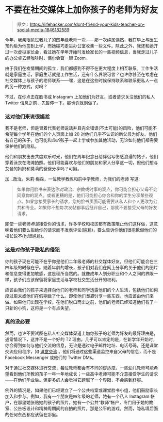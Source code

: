 # 不要在社交媒体上加你孩子的老师为好友

> 原文：<https://lifehacker.com/dont-friend-your-kids-teacher-on-social-media-1846182589>

今年，我亲眼见过我儿子的四年级老师一次——那一次纯属偶然，我在早上与医生预约后为他签到上学，而她碰巧走进办公室收集一些文件。除此之外，我还和她开过一次虚拟家长会，看过她在学年开始时发给家长的一些视频信息，当我走过儿子的办公桌去续咖啡时，偶尔会瞥一眼 Zoom。



由于我们在疫情期间的孤立，我们都感到不得不在更大程度上相互联系。工作生活就是家庭生活，家庭生活就是工作生活，还有什么界限可言？也许你甚至在考虑在社交媒体上与孩子的老师联系——嘿，这是在这些时候保持联系和联系更私人一点的另一种方式，对吗？

不过，在你点击在脸书或 Instagram 上加他们为好友，或者请求关注他们的私人 Twitter 信息之前，先暂停一下。那也许就别做了。

### 这对他们来说很尴尬

我不是老师，但是冒着代表老师说话并且完全错误(不太可能)的风险，他们可能不希望每个学年在他们的个人页面上加 20 对他们几乎不认识的新父母为好友。他们有自己的孩子，也可能和*你的*孩子一起上学或参加其他活动，无论如何他们都需要保护他们的隐私。

他们和朋友出去共度欢乐时光，他们在周年纪念日给伴侣写伤感浪漫的帖子，他们穿着泳衣在海滩拍照。他们可能喜欢与他们的朋友和家人分享这一切，但他们想与艾登的妈妈和莫莉的爸爸分享吗？可疑。

加...政治。朱莉·梅森，一位教学教练和前中学教师，为我们的老师 写道:

> 如果你用脸书来表达你对政治、宗教或时事的观点，你可能会担心父母不会同意你的观点。或者更糟的是，他们可能担心你会和你的学生分享某些观点。如果您接受家长的请求，您的脸书页面可能需要从私人和个人更改为公共和专业。如果你不想每次发帖都事后批评自己，那就不要接受父母的好友请求。

即使一些老师*希望*接受你的请求，许多学校和校区都有政策阻止他们这样做，这意味着他们要么拒绝你的请求而不发表评论(尴尬)，要么告诉你他们很抱歉但他们的校长说不(也很尴尬)。

### 这是对你孩子隐私的侵犯

你的孩子现在可能不在乎你是他们二年级老师的社交媒体好友，但他们可能会在三四年级的时候在乎。随着年龄的增长，孩子们对我们在网上分享的关于他们的图片和信息变得更加敏感，这是理所当然的。就像成年人划分职业和个人之间的界限一样，孩子们应该保留将家庭生活与学校社交生活分开的权利。

应该由我们的孩子来选择向他们的老师和同学透露他们的个人生活，包括他们如何度过周末或他们在假期做了什么。即使他们*想要*分享一些东西，也应该由他们来做。如果他们出现在学校，在他们脱口而出之前，他们的老师已经知道他们有了一只新的小狗，这将是一个有点失望。

### 真的没必要

然而，也许不要试图在私人社交媒体渠道上加你孩子的老师为好友的最好理由是，通常情况下，这并不是一个好的 T2 理由。几乎可以肯定的是，在新学年开始时，你会得到如何与他们交流的信息，无论是通过电子邮件地址、电话号码，还是课堂交流应用程序，如 [课堂交流](https://www.classdojo.com/) 。他们将通过这些渠道监控来自父母的信息，而不是 Facebook Messenger 或他们的 Twitter DMs。

对于通过社交媒体进行交流，每位教师都会有不同的舒适度。一些幼儿教师可能希望看到他们所教的孩子一年一年地成长；一些高中老师可能不介意接受学生的请求——在他们毕业后。但更多的人会觉得它跨越了一个界限，不会感到舒服。

例外的情况是，如果他们已经建立了一个公共档案或课堂脸书小组，他们鼓励家长加入和参与。例如，我有一个朋友是四年级的老师，她有一个私人 Instagram 帐户，在那里她张贴她的孩子的照片，她有一个公共“教师”帐户，专门用于她的教室、公告板设计和精神周期间的自拍的照片。那是公平的游戏。然而，隐私墙后面的任何东西都应该留在那里。